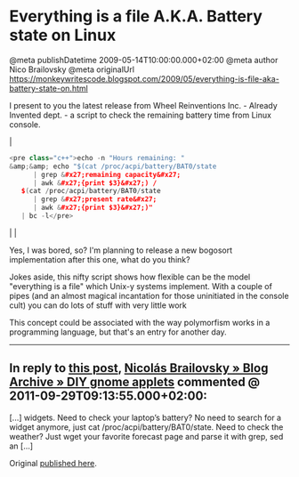 # Everything is a file A.K.A. Battery state on Linux

@meta publishDatetime 2009-05-14T10:00:00.000+02:00
@meta author Nico Brailovsky
@meta originalUrl https://monkeywritescode.blogspot.com/2009/05/everything-is-file-aka-battery-state-on.html

I present to you the latest release from Wheel Reinventions Inc. - Already Invented dept. - a script to check the remaining battery time from Linux console.

|

```c++
<pre class="c++">echo -n "Hours remaining: "
&amp;&amp; echo "$(cat /proc/acpi/battery/BAT0/state
      | grep &#x27;remaining capacity&#x27;
      | awk &#x27;{print $3}&#x27;) /
   $(cat /proc/acpi/battery/BAT0/state
      | grep &#x27;present rate&#x27;
      | awk &#x27;{print $3}&#x27;)"
   | bc -l</pre>
```
 |
  |

Yes, I was bored, so? I'm planning to release a new bogosort implementation after this one, what do you think?

Jokes aside, this nifty script shows how flexible can be the model "everything is a file" which Unix-y systems implement. With a couple of pipes (and an almost magical incantation for those uninitiated in the console cult) you can do lots of stuff with very little work

This concept could be associated with the way polymorfism works in a programming language, but that's an entry for another day.


---
## In reply to [this post](), [Nicolás Brailovsky » Blog Archive » DIY gnome applets](/blog_md/2011/0929_DIYgnomeapplets.md) commented @ 2011-09-29T09:13:55.000+02:00:

[...] widgets. Need to check your laptop’s battery? No need to search for a widget anymore, just cat /proc/acpi/battery/BAT0/state. Need to check the weather? Just wget your favorite forecast page and parse it with grep, sed an [...]

Original [published here](/blog_md/2009/0514_EverythingisafileA.K.A.BatterystateonLinux.md).
